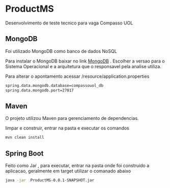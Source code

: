 # ProductMS

Desenvolvimento de teste tecnico para vaga Compasso UOL

## MongoDB
Foi utilizado MongoDB como banco de dados NoSQL

Para instalar o MongoDB baixar no link [MongoDB](https://docs.mongodb.com/manual/administration/install-community/) . Escolher a versao para o Sistema Operacional e a arquitetura que o responsavel pela analise utiliza.

Para alterar o apontamento acessar /resource/application.properties

```bash
spring.data.mongodb.database=compassouol_db
spring.data.mongodb.port=27017
```
## Maven
O projeto utilizou Maven para gerenciamento de dependencias.

limpar e construir, entrar na pasta e executar os comandos
```bash
mvn clean install
```

## Spring Boot

Feito como Jar , para executar, entrar na pasta onde foi construido a aplicacao, geralmente em target utilizar o comanado abaixo

```bash
java -jar  ProductMS-0.0.1-SNAPSHOT.jar
```


